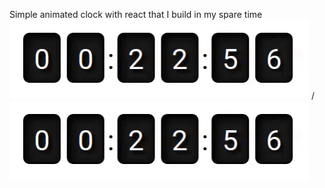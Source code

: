 Simple animated clock with react that I build in my spare time
![clock preview](preview.gif) / ![](preview.gif)